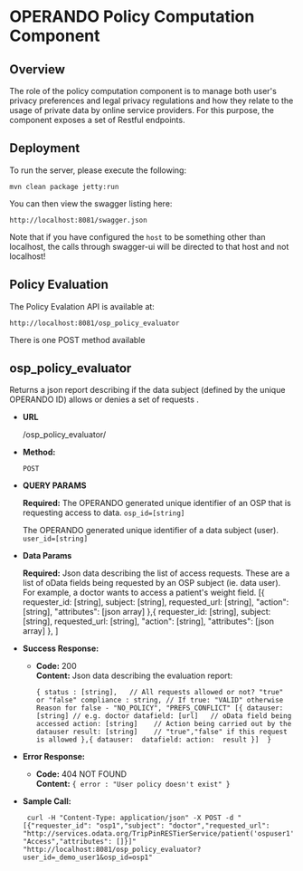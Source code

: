 # OPERANDO Policy Computation Component

## Overview
The role of the policy computation component is to manage both user's privacy
preferences and legal privacy regulations and how they relate to the usage
of private data by online service providers. For this purpose, the component
exposes a set of Restful endpoints.

## Deployment

To run the server, please execute the following:

```
mvn clean package jetty:run
```

You can then view the swagger listing here:

```
http://localhost:8081/swagger.json
```

Note that if you have configured the `host` to be something other than localhost, the calls through
swagger-ui will be directed to that host and not localhost!

## Policy Evaluation

The Policy Evalation API is available at:

```
http://localhost:8081/osp_policy_evaluator
```
There is one POST method available

**osp_policy_evaluator**
----
  Returns a json report describing if the data subject (defined by the unique OPERANDO ID) allows
or denies a set of requests .

* **URL**

  /osp_policy_evaluator/

* **Method:**

  `POST`
  
*  **QUERY PARAMS**

   **Required:**
    The OPERANDO generated unique identifier of an OSP that is requesting access to data.
   `osp_id=[string]`

    The OPERANDO generated unique identifier of a data subject (user).
   `user_id=[string]`

* **Data Params**

    **Required:**
    Json data describing the list of access requests. These are a list of oData fields being requested by
    an OSP subject (ie. data user). For example, a doctor wants to access a patient's weight field.
    [{
        requester_id: [string], 
        subject: [string], 
        requested_url: [string], 
        "action": [string], 
        "attributes": [json array]
     },{
        requester_id: [string], 
        subject: [string], 
        requested_url: [string], 
        "action": [string], 
        "attributes": [json array]
     },
    ]
  
* **Success Response:**

  * **Code:** 200 <br />
    **Content:** 
    Json data describing the evaluation report:

    `{ status : [string],   // All requests allowed or not? "true" or "false"
       compliance : string, // If true: "VALID" otherwise Reason for false - "NO_POLICY", "PREFS_CONFLICT"
       [{
            datauser: [string] // e.g. doctor
            datafield: [url]   // oData field being accessed
            action: [string]    // Action being carried out by the datauser
            result: [string]    // "true","false" if this request is allowed
        },{
            datauser: 
            datafield:
            action: 
            result
        }] 
    }`
 
* **Error Response:**

  * **Code:** 404 NOT FOUND <br />
    **Content:** `{ error : "User policy doesn't exist" }`


* **Sample Call:**

  ```CURL
   curl -H "Content-Type: application/json" -X POST -d "[{"requester_id": "osp1","subject": "doctor","requested_url": "http://services.odata.org/TripPinRESTierService/patient('ospuser1')/personal_information/gender","action": "Access","attributes": []}]" "http://localhost:8081/osp_policy_evaluator?user_id=_demo_user1&osp_id=osp1"

  ```